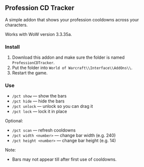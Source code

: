 ## Profession CD Tracker

A simple addon that shows your profession cooldowns across your characters.

Works with WoW version 3.3.35a.

### Install

1. Download this addon and make sure the folder is named `ProfessionCDTracker`.
2. Put the folder into `World of Warcraft\\Interface\\AddOns\\`.
3. Restart the game.

### Use

- `/pct show` — show the bars
- `/pct hide` — hide the bars
- `/pct unlock` — unlock so you can drag it
- `/pct lock` — lock it in place

Optional:
- `/pct scan` — refresh cooldowns
- `/pct width <number>` — change bar width (e.g. 240)
- `/pct height <number>` — change bar height (e.g. 14)

Note:
- Bars may not appear till after first use of cooldowns.